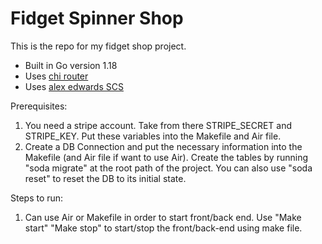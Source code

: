 # Fidget Spinner Shop

This is the repo for my fidget shop project.

- Built in Go version 1.18
- Uses [chi router](https://github.com/go-chi/chi)
- Uses [alex edwards SCS](https://github.com/alexedwards/scs/v2)

Prerequisites:
1. You need a stripe account. Take from there STRIPE_SECRET and STRIPE_KEY. Put these variables into the Makefile and Air file.
2. Create a DB Connection and put the necessary information into the Makefile (and Air file if want to use Air). Create the tables by running "soda migrate" at the root path of the project. You can also use "soda reset" to reset the DB to its initial state.

Steps to run:
1. Can use Air or Makefile in order to start front/back end. Use "Make start" "Make stop" to start/stop the front/back-end using make file.
